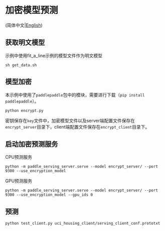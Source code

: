 # 加密模型预测

(简体中文|[English](README.md))

## 获取明文模型

示例中使用fit_a_line示例的模型文件作为明文模型

```
sh get_data.sh
```

## 模型加密
本示例中使用了`paddlepaddle`包中的模块，需要进行下载（`pip install paddlepaddle`）。
```
python encrypt.py
```
密钥保存在`key`文件中，加密模型文件以及server端配置文件保存在`encrypt_server`目录下，client端配置文件保存在`encrypt_client`目录下。

## 启动加密预测服务
CPU预测服务
```
python -m paddle_serving_server.serve --model encrypt_server/ --port 9300 --use_encryption_model
```
GPU预测服务
```
python -m paddle_serving_server.serve --model encrypt_server/ --port 9300 --use_encryption_model --gpu_ids 0
```

## 预测
```
python test_client.py uci_housing_client/serving_client_conf.prototxt
```
